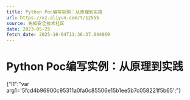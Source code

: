 ```yaml
---
title: Python Poc编写实例：从原理到实践
url: https://xz.aliyun.com/t/12555
source: 先知安全技术社区
date: 2023-05-25
fetch_date: 2025-10-04T11:36:37.044060
---
```


# Python Poc编写实例：从原理到实践

{"l1":"var arg1='5fcd4b96900c95311a0fa0c85506e15b1ee5b7c058221f5b65';"}